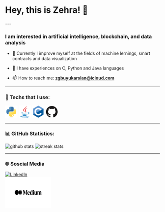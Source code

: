 <h1>   Hey, this is Zehra! 👋 </h1>
---
<h3>   I am interested in artificial intelligence, blockchain, and data analysis</h3>

- 🔭 Currently I improve myself at the fields of machine lernings, smart contracts and data visualization

- 💬 I have experiences on C, Python and Java languages

- 📫 How to reach me: **zgbuyukarslan@icloud.com**

---

### 🚀 Techs that I use:

<p align="left">
  
  <img src="https://raw.githubusercontent.com/devicons/devicon/master/icons/python/python-original.svg" alt="python" width="40" height="40"/>
  <img src="https://raw.githubusercontent.com/devicons/devicon/master/icons/java/java-original.svg" alt="java" width="40" height="40"/>
  <img src="https://raw.githubusercontent.com/devicons/devicon/master/icons/c/c-original.svg" alt="c" width="40" height="40"/>
  <img src="https://raw.githubusercontent.com/devicons/devicon/master/icons/github/github-original.svg" alt="github" width="40" height="40"/>
  
</p>

---

### 📊 GitHub Statistics:

<p align="left">
  <img src="https://github-readme-stats.vercel.app/api?username=zehragulbuyukarslan&show_icons=true&theme=tokyonight" alt="github stats"/>
  <img src="https://github-readme-streak-stats.herokuapp.com/?user=zehragulbuyukarslan&theme=tokyonight" alt="streak stats"/>
</p>

---

### 🌐 Soscial Media
<p align="left">
    <a href="https://www.linkedin.com/in/zehragulbuyukarslan/">
    <img src="https://cdn.jsdelivr.net/npm/simple-icons@v3/icons/linkedin.svg" alt="LinkedIn" width="40"/>
      <a/>
      <br/>
  <a href="https://zehragulbuyukarslan.medium.com/">
    <img src="https://raw.githubusercontent.com/zehragulbuyukarslan/icon_collection/main/gifs/medium0.gif" alt="Medium" width="150" height="100"/>
    <a/>
</p>
